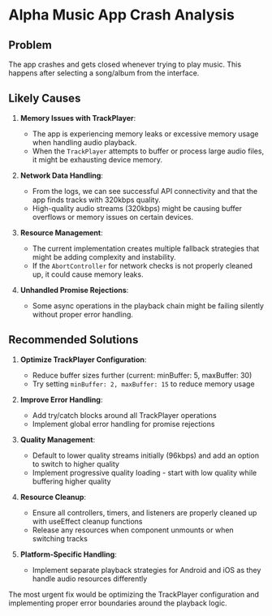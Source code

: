 # Alpha Music App Crash Analysis

## Problem
The app crashes and gets closed whenever trying to play music. This happens after selecting a song/album from the interface.

## Likely Causes

1. **Memory Issues with TrackPlayer**: 
   - The app is experiencing memory leaks or excessive memory usage when handling audio playback.
   - When the `TrackPlayer` attempts to buffer or process large audio files, it might be exhausting device memory.

2. **Network Data Handling**: 
   - From the logs, we can see successful API connectivity and that the app finds tracks with 320kbps quality.
   - High-quality audio streams (320kbps) might be causing buffer overflows or memory issues on certain devices.

3. **Resource Management**: 
   - The current implementation creates multiple fallback strategies that might be adding complexity and instability.
   - If the `AbortController` for network checks is not properly cleaned up, it could cause memory leaks.

4. **Unhandled Promise Rejections**: 
   - Some async operations in the playback chain might be failing silently without proper error handling.

## Recommended Solutions

1. **Optimize TrackPlayer Configuration**:
   - Reduce buffer sizes further (current: minBuffer: 5, maxBuffer: 30)
   - Try setting `minBuffer: 2, maxBuffer: 15` to reduce memory usage

2. **Improve Error Handling**:
   - Add try/catch blocks around all TrackPlayer operations
   - Implement global error handling for promise rejections

3. **Quality Management**:
   - Default to lower quality streams initially (96kbps) and add an option to switch to higher quality
   - Implement progressive quality loading - start with low quality while buffering higher quality

4. **Resource Cleanup**:
   - Ensure all controllers, timers, and listeners are properly cleaned up with useEffect cleanup functions
   - Release any resources when component unmounts or when switching tracks

5. **Platform-Specific Handling**:
   - Implement separate playback strategies for Android and iOS as they handle audio resources differently

The most urgent fix would be optimizing the TrackPlayer configuration and implementing proper error boundaries around the playback logic.  
